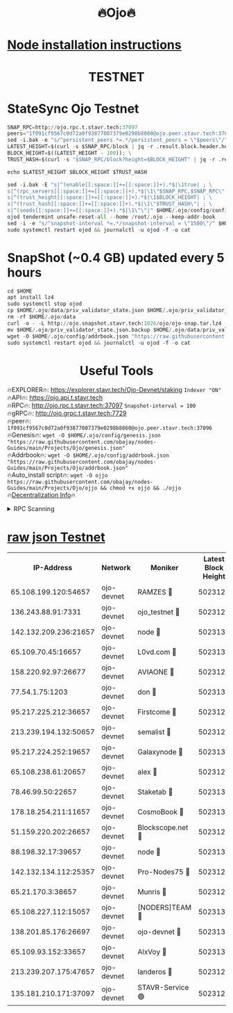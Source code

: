 <h1 align="center"> 🔥Ojo🔥</h1>

[Node installation instructions](https://github.com/obajay/nodes-Guides/tree/main/Projects/Ojo)
=

<h1 align="center"> TESTNET</h1>

# StateSync Ojo Testnet
```python
SNAP_RPC=http://ojo.rpc.t.stavr.tech:37097
peers="1f091cf9567c0d72a0f93877007379e0298b8860@ojo.peer.stavr.tech:37096"
sed -i.bak -e "s/^persistent_peers *=.*/persistent_peers = \"$peers\"/" $HOME/.ojo/config/config.toml
LATEST_HEIGHT=$(curl -s $SNAP_RPC/block | jq -r .result.block.header.height); \
BLOCK_HEIGHT=$((LATEST_HEIGHT - 100)); \
TRUST_HASH=$(curl -s "$SNAP_RPC/block?height=$BLOCK_HEIGHT" | jq -r .result.block_id.hash)

echo $LATEST_HEIGHT $BLOCK_HEIGHT $TRUST_HASH

sed -i.bak -E "s|^(enable[[:space:]]+=[[:space:]]+).*$|\1true| ; \
s|^(rpc_servers[[:space:]]+=[[:space:]]+).*$|\1\"$SNAP_RPC,$SNAP_RPC\"| ; \
s|^(trust_height[[:space:]]+=[[:space:]]+).*$|\1$BLOCK_HEIGHT| ; \
s|^(trust_hash[[:space:]]+=[[:space:]]+).*$|\1\"$TRUST_HASH\"| ; \
s|^(seeds[[:space:]]+=[[:space:]]+).*$|\1\"\"|" $HOME/.ojo/config/config.toml
ojod tendermint unsafe-reset-all --home /root/.ojo --keep-addr-book
sed -i -e "s/^snapshot-interval *=.*/snapshot-interval = \"1500\"/" $HOME/.ojo/config/app.toml
sudo systemctl restart ojod && journalctl -u ojod -f -o cat
```
# SnapShot (~0.4 GB) updated every 5 hours
```python
cd $HOME
apt install lz4
sudo systemctl stop ojod
cp $HOME/.ojo/data/priv_validator_state.json $HOME/.ojo/priv_validator_state.json.backup
rm -rf $HOME/.ojo/data
curl -o - -L http://ojo.snapshot.stavr.tech:1026/ojo/ojo-snap.tar.lz4 | lz4 -c -d - | tar -x -C $HOME/.ojo --strip-components 2
mv $HOME/.ojo/priv_validator_state.json.backup $HOME/.ojo/data/priv_validator_state.json
wget -O $HOME/.ojo/config/addrbook.json "https://raw.githubusercontent.com/obajay/nodes-Guides/main/Projects/Ojo/addrbook.json"
sudo systemctl restart ojod && journalctl -u ojod -f -o cat
```
 <h1 align="center"> Useful Tools</h1>

🔥EXPLORER🔥:        https://explorer.stavr.tech/Ojo-Devnet/staking        `Indexer "ON"` \
🔥API🔥:                     https://ojo.api.t.stavr.tech \
🔥RPC🔥:                    http://ojo.rpc.t.stavr.tech:37097              `Snapshot-interval = 100` \
🔥gRPC🔥:                  http://ojo.grpc.t.stavr.tech:7729 \
🔥peer🔥:                   `1f091cf9567c0d72a0f93877007379e0298b8860@ojo.peer.stavr.tech:37096` \
🔥Genesis🔥:    ```wget -O $HOME/.ojo/config/genesis.json "https://raw.githubusercontent.com/obajay/nodes-Guides/main/Projects/Ojo/genesis.json"``` \
🔥Addrbook🔥:    ```wget -O $HOME/.ojo/config/addrbook.json "https://raw.githubusercontent.com/obajay/nodes-Guides/main/Projects/Ojo/addrbook.json"``` \
🔥Auto_install script🔥: ```wget -O ojjo https://raw.githubusercontent.com/obajay/nodes-Guides/main/Projects/Ojo/ojjo && chmod +x ojjo && ./ojjo``` \
🔥[Decentralization Info](https://github.com/obajay/StateSync-snapshots/tree/main/Projects/Ojo/Decentralization)🔥



<details>
<summary>RPC Scanning</summary>

<h2 align="center"> We scan nodes in real time every 4 hours. And we provide the final result of RPC endpoints.
We cannot influence the operation of these nodes in any way. </h2>


```python
If Voting Power is higher than 0 --> then the Node is a validator of the network and may be subject to attack and be a potential threat to the chain.
```
```python
We marked such validators with a red symbol
```

</details>

[raw json Testnet](https://rpc-check.ojot.stavr.tech/ojot/rpc-ojot-result.json)
=


<table><tr><th>IP-Address</th><th>Network</th><th>Moniker</th><th>Latest Block Height</th><th>Earliest Block Height</th><th>Catching Up</th><th>Tx Index</th><th>Voting Power</th><th>Scan Time</th></tr><tr><td>65.108.199.120:54657</td><td>ojo-devnet</td><td>RAMZES 🔴</td><td>5023126</td><td>306156</td><td>False</td><td>on</td><td>15420</td><td>2024-01-18T16:26:48.652595174UTC</td></tr><tr><td>136.243.88.91:7331</td><td>ojo-devnet</td><td>ojo_testnet 🔴</td><td>5023127</td><td>308845</td><td>False</td><td>on</td><td>1000</td><td>2024-01-18T16:26:55.217601629UTC</td></tr><tr><td>142.132.209.236:21657</td><td>ojo-devnet</td><td>node 🔴</td><td>5023130</td><td>350001</td><td>False</td><td>on</td><td>1999</td><td>2024-01-18T16:27:10.876154485UTC</td></tr><tr><td>65.109.70.45:16657</td><td>ojo-devnet</td><td>L0vd.com 🔴</td><td>5023132</td><td>695918</td><td>False</td><td>off</td><td>998</td><td>2024-01-18T16:27:23.112928558UTC</td></tr><tr><td>158.220.92.97:26677</td><td>ojo-devnet</td><td>AVIAONE 🔴</td><td>5023129</td><td>2754001</td><td>False</td><td>on</td><td>19926</td><td>2024-01-18T16:27:05.817010422UTC</td></tr><tr><td>77.54.1.75:1203</td><td>ojo-devnet</td><td>don 🔴</td><td>5023131</td><td>2906401</td><td>False</td><td>on</td><td>10</td><td>2024-01-18T16:27:12.695971047UTC</td></tr><tr><td>95.217.225.212:36657</td><td>ojo-devnet</td><td>Firstcome 🔴</td><td>5023127</td><td>2985946</td><td>False</td><td>on</td><td>13566</td><td>2024-01-18T16:26:54.905193192UTC</td></tr><tr><td>213.239.194.132:50657</td><td>ojo-devnet</td><td>semalist 🔴</td><td>5023126</td><td>3223522</td><td>False</td><td>on</td><td>21037</td><td>2024-01-18T16:26:48.922192806UTC</td></tr><tr><td>95.217.224.252:19657</td><td>ojo-devnet</td><td>Galaxynode 🔴</td><td>5023131</td><td>3685492</td><td>False</td><td>on</td><td>11888</td><td>2024-01-18T16:27:18.032302729UTC</td></tr><tr><td>65.108.238.61:20657</td><td>ojo-devnet</td><td>alex 🔴</td><td>5023126</td><td>4158001</td><td>False</td><td>on</td><td>11359</td><td>2024-01-18T16:26:48.335294152UTC</td></tr><tr><td>78.46.99.50:22657</td><td>ojo-devnet</td><td>Staketab 🔴</td><td>5023132</td><td>4254801</td><td>False</td><td>on</td><td>1276</td><td>2024-01-18T16:27:23.372534942UTC</td></tr><tr><td>178.18.254.211:11657</td><td>ojo-devnet</td><td>CosmoBook 🔴</td><td>5023130</td><td>4392001</td><td>False</td><td>off</td><td>1057</td><td>2024-01-18T16:27:11.185435179UTC</td></tr><tr><td>51.159.220.202:26657</td><td>ojo-devnet</td><td>Blockscope.net 🔴</td><td>5023126</td><td>4425001</td><td>False</td><td>on</td><td>1730</td><td>2024-01-18T16:26:48.006565466UTC</td></tr><tr><td>88.198.32.17:39657</td><td>ojo-devnet</td><td>node 🔴</td><td>5023131</td><td>4710001</td><td>False</td><td>on</td><td>86865</td><td>2024-01-18T16:27:12.934960584UTC</td></tr><tr><td>142.132.134.112:25357</td><td>ojo-devnet</td><td>Pro-Nodes75 🔴</td><td>5023127</td><td>4923127</td><td>False</td><td>on</td><td>24651</td><td>2024-01-18T16:26:51.982659304UTC</td></tr><tr><td>65.21.170.3:38657</td><td>ojo-devnet</td><td>Munris 🔴</td><td>5023127</td><td>4923127</td><td>False</td><td>off</td><td>20123</td><td>2024-01-18T16:26:54.477653156UTC</td></tr><tr><td>65.108.227.112:15057</td><td>ojo-devnet</td><td>[NODERS]TEAM 🔴</td><td>5023132</td><td>4923132</td><td>False</td><td>off</td><td>9999</td><td>2024-01-18T16:27:20.437183544UTC</td></tr><tr><td>138.201.85.176:26697</td><td>ojo-devnet</td><td>ojo-devnet 🔴</td><td>5023132</td><td>4923132</td><td>False</td><td>on</td><td>1000024000</td><td>2024-01-18T16:27:22.795437023UTC</td></tr><tr><td>65.109.93.152:33657</td><td>ojo-devnet</td><td>AlxVoy 🔴</td><td>5023130</td><td>4943001</td><td>False</td><td>on</td><td>4491415</td><td>2024-01-18T16:27:10.543215980UTC</td></tr><tr><td>213.239.207.175:47657</td><td>ojo-devnet</td><td>landeros 🔴</td><td>5023129</td><td>4967924</td><td>False</td><td>off</td><td>11083</td><td>2024-01-18T16:27:06.086862859UTC</td></tr><tr><td>135.181.210.171:37097</td><td>ojo-devnet</td><td>STAVR-Service 🟢</td><td>5023126</td><td>5021001</td><td>False</td><td>on</td><td>0</td><td>2024-01-18T16:26:49.698680973UTC</td></tr></table>
